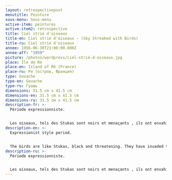 ```yaml
---
layout: retrospectivepost
menutitle: Peinture
sous-menu: Sous-menu
active-item: peintures
active-item2: retrospective
title: Ciel strié d'oiseaux
title-en: Ciel strié d'oiseaux - (Sky Streaked with Birds)
title-ru: Ciel strié d'oiseaux
annee: 1956-06-30T23:00:00.000Z
annee-aff: "1959"
picture: /photos/wordpress/ciel-strié-d-oiseaux.jpg
place: Île de Ré
place-en: Island of Ré (France)
place-ru: Ре (остров, Франция)
type: Gouache
type-en: Gouache
type-ru: Гуашь
dimensions: 31.5 cm x 41.5 cm
dimensions-en: 31.5 cm x 41.5 cm
dimensions-ru: 31.5 см x 41.5 см
description-fr: >-
  Période expressionniste. 


  Les oiseaux, tels des Stukas sont noirs et menaçants , ils ont envahi le ciel qui explose de couleurs fulgurantes. Les cauchemars ne quittent plus les nuits du peintre.
description-en: >-
  Expressionist style period.


  The birds are like Stukas, black and threatening. They have invaded the sky which explodes with blinding colors. Nightmares never leave the painter's nights.
description-ru: >-
  Période expressionniste. 


  Les oiseaux, tels des Stukas sont noirs et menaçants , ils ont envahi le ciel qui explose de couleurs fulgurantes. Les cauchemars ne quittent plus les nuits du peintre.
---
```

